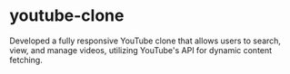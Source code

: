 # youtube-clone
Developed a fully responsive YouTube clone that allows users to search, view, and manage videos, utilizing YouTube's API for dynamic content fetching.
